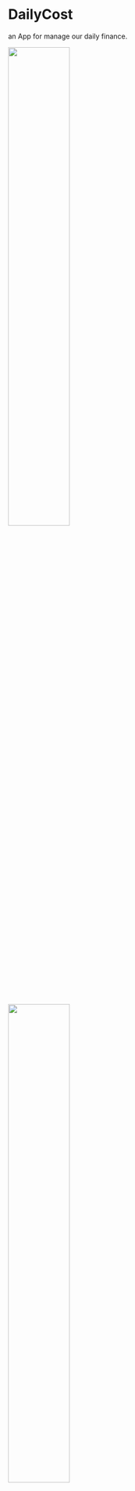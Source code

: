 # DailyCost
an App for manage our daily finance.

<img src="http://i1186.photobucket.com/albums/z367/adz7foold/login_zpsew0kqytc.png" width="50%" height="50%">
<img src="http://i1186.photobucket.com/albums/z367/adz7foold/Screenshot_2017-05-31-12-44-01_zpsl8dukqfu.png" width="50%" height="50%">
<img src="http://i1186.photobucket.com/albums/z367/adz7foold/Screenshot_2017-05-31-12-50-42_zpsia3xm2ym.png" width="50%" height="50%">
<img src="http://i1186.photobucket.com/albums/z367/adz7foold/Screenshot_2017-05-31-12-52-00_zpsxn2femwm.png" width="50%" height="50%">
